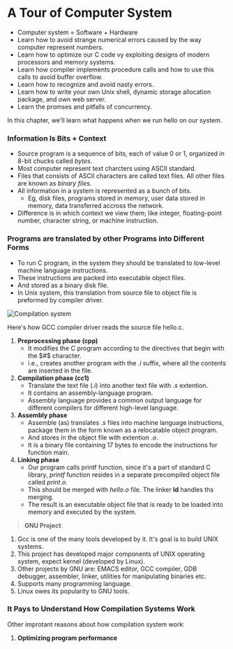 # A Tour of Computer System

- Computer system = Software + Hardware
- Learn how to avoid strange numerical errors caused by the way computer represent numbers.
- Learn how to optimize our C code vy exploiting designs of modern processors and memory systems.
- Learn how compiler implements procedure calls and how to use this calls to avoid buffer overflow.
- Learn how to recognize and avoid nasty errors.
- Learn how to write your own Unix shell, dynamic storage allocation package, and own web server.
- Learn the promses and pitfalls of concurrency.

In this chapter, we'll learn what happens when we run hello on our system.

### Information Is Bits + Context
- Source program is a sequence of bits, each of value $0$ or $1$, organized in $8$-bit chucks called *bytes*.
- Most computer represent text charcters using ASCII standard.
- Files that consists of ASCII characters are called text files. All other files are known as *binary files*.
- All information in a system is represented as a bunch of bits.
    - Eg, disk files, programs stored in memory, user data stored in memory, data transferred accross the network.
- Difference is in which context we view them; like integer, floating-point number, character string, or machine instruction.

### Programs are translated by other Programs into Different Forms
- To run C program, in the system they should be translated to low-level machine language instructions.
- These instructions are packed into executable object files.
- And stored as a binary disk file.
- In Unix system, this translation from source file to object file is preformed by compiler driver.

![Compilation system]("images/compilation_system.png")

Here's how GCC compiler driver reads the source file hello.c.
1. **Preprocessing phase (cpp)**
    - It modifies the C program according to the directives that begin with the $#$ character.
    - i.e., creates another program with the $.i$ suffix, where all the contents are inserted in the file.
2. **Compilation phase (cc1)**
    - Translate the text file ($.i$) into another text file with $.s$ extention.
    - It contains an assembly-language program.
    - Assembly language provides a common output language for different compilers for different high-level language.
3. **Assembly phase**
    - Assemble (as) translates $.s$ files into machine language instructions, package them in the form known as a relocatable object program.
    - And stores in the object file with extention $.o$.
    - It is a binary file containing $17$ bytes to encode the instructions for function main.
4. **Linking phase**
    - Our program calls printf function, since it's a part of standard C library, *printf* function resides in a separate precompiled object file called $print.o$.
    - This should be merged with $hello.o$ file. The linker **ld** handles ths merging.
    - The result is an executable object file that is ready to be loaded into memory and executed by the system.

> **GNU Project**:
1. Gcc is one of the many tools developed by it. It's goal is to build UNIX systems.
2. This project has developed major components of UNIX operating system, expect kernel (developed by Linux).
3. Other projects by GNU are: EMACS editor, GCC compiler, GDB debugger, assembler, linker, utilities for manipulating binaries etc.
4. Supports many programming language.
5. Linux owes its popularity to GNU tools.

### It Pays to Understand How Compilation Systems Work
Other improtant reasons about how compilation system work:
1. **Optimizing program performance**
